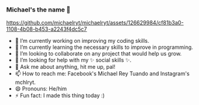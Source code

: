 ### Michael's the name 👋

https://github.com/michaelryt/michaelryt/assets/126629984/cf81b3a0-1108-4b08-b453-a2243f4dc5c7

<!-- **michaelryt/michaelryt** is a ✨ _special_ ✨ repository because its `README.md` (this file) appears on your GitHub profile. -->

- 🔭 I’m currently working on improving my coding skills.
- 🌱 I’m currently learning the necessary skills to improve in programming.
- 👯 I’m looking to collaborate on any project that would help us grow.
- 🤔 I’m looking for help with my ✨ social skills ✨.
- 💬 Ask me about anything, hit me up, pal!
- 📫 How to reach me: Facebook's Michael Rey Tuando and Instagram's mchlryt.
- 😄 Pronouns: He/him
- ⚡ Fun fact: I made this thing today :)
